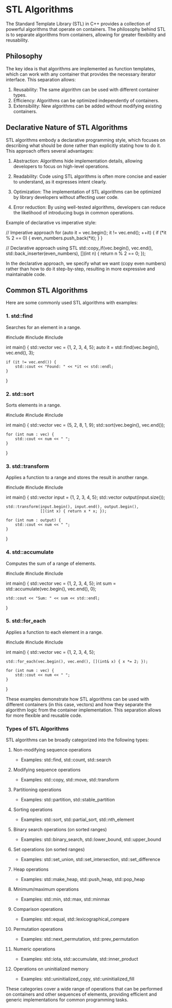 
# STL Algorithms

The Standard Template Library (STL) in C++ provides a collection of powerful algorithms that operate on containers. The philosophy behind STL is to separate algorithms from containers, allowing for greater flexibility and reusability.

## Philosophy

The key idea is that algorithms are implemented as function templates, which can work with any container that provides the necessary iterator interface. This separation allows:

1. Reusability: The same algorithm can be used with different container types.
2. Efficiency: Algorithms can be optimized independently of containers.
3. Extensibility: New algorithms can be added without modifying existing containers.


## Declarative Nature of STL Algorithms

STL algorithms embody a declarative programming style, which focuses on describing what should be done rather than explicitly stating how to do it. This approach offers several advantages:

1. Abstraction: Algorithms hide implementation details, allowing developers to focus on high-level operations.

2. Readability: Code using STL algorithms is often more concise and easier to understand, as it expresses intent clearly.

3. Optimization: The implementation of STL algorithms can be optimized by library developers without affecting user code.

4. Error reduction: By using well-tested algorithms, developers can reduce the likelihood of introducing bugs in common operations.

Example of declarative vs imperative style:


// Imperative approach
for (auto it = vec.begin(); it != vec.end(); ++it) {
    if (*it % 2 == 0) {
        even_numbers.push_back(*it);
    }
}

// Declarative approach using STL
std::copy_if(vec.begin(), vec.end(), std::back_inserter(even_numbers),
             [](int n) { return n % 2 == 0; });


In the declarative approach, we specify what we want (copy even numbers) rather than how to do it step-by-step, resulting in more expressive and maintainable code.

## Common STL Algorithms

Here are some commonly used STL algorithms with examples:

### 1. std::find

Searches for an element in a range.


#include <algorithm>
#include <vector>
#include <iostream>

int main() {
    std::vector<int> vec = {1, 2, 3, 4, 5};
    auto it = std::find(vec.begin(), vec.end(), 3);
    
    if (it != vec.end()) {
        std::cout << "Found: " << *it << std::endl;
    }
}


### 2. std::sort

Sorts elements in a range.


#include <algorithm>
#include <vector>
#include <iostream>

int main() {
    std::vector<int> vec = {5, 2, 8, 1, 9};
    std::sort(vec.begin(), vec.end());
    
    for (int num : vec) {
        std::cout << num << " ";
    }
}


### 3. std::transform

Applies a function to a range and stores the result in another range.


#include <algorithm>
#include <vector>
#include <iostream>

int main() {
    std::vector<int> input = {1, 2, 3, 4, 5};
    std::vector<int> output(input.size());
    
    std::transform(input.begin(), input.end(), output.begin(),
                   [](int x) { return x * x; });
    
    for (int num : output) {
        std::cout << num << " ";
    }
}


### 4. std::accumulate

Computes the sum of a range of elements.


#include <numeric>
#include <vector>
#include <iostream>

int main() {
    std::vector<int> vec = {1, 2, 3, 4, 5};
    int sum = std::accumulate(vec.begin(), vec.end(), 0);
    
    std::cout << "Sum: " << sum << std::endl;
}


### 5. std::for_each

Applies a function to each element in a range.


#include <algorithm>
#include <vector>
#include <iostream>

int main() {
    std::vector<int> vec = {1, 2, 3, 4, 5};
    
    std::for_each(vec.begin(), vec.end(), [](int& x) { x *= 2; });
    
    for (int num : vec) {
        std::cout << num << " ";
    }
}


These examples demonstrate how STL algorithms can be used with different containers (in this case, vectors) and how they separate the algorithm logic from the container implementation. This separation allows for more flexible and reusable code.


### Types of STL Algorithms

STL algorithms can be broadly categorized into the following types:

1. Non-modifying sequence operations
   - Examples: std::find, std::count, std::search

2. Modifying sequence operations
   - Examples: std::copy, std::move, std::transform

3. Partitioning operations
   - Examples: std::partition, std::stable_partition

4. Sorting operations
   - Examples: std::sort, std::partial_sort, std::nth_element

5. Binary search operations (on sorted ranges)
   - Examples: std::binary_search, std::lower_bound, std::upper_bound

6. Set operations (on sorted ranges)
   - Examples: std::set_union, std::set_intersection, std::set_difference

7. Heap operations
   - Examples: std::make_heap, std::push_heap, std::pop_heap

8. Minimum/maximum operations
   - Examples: std::min, std::max, std::minmax

9. Comparison operations
   - Examples: std::equal, std::lexicographical_compare

10. Permutation operations
    - Examples: std::next_permutation, std::prev_permutation

11. Numeric operations
    - Examples: std::iota, std::accumulate, std::inner_product

12. Operations on uninitialized memory
    - Examples: std::uninitialized_copy, std::uninitialized_fill

These categories cover a wide range of operations that can be performed on containers and other sequences of elements, providing efficient and generic implementations for common programming tasks.
